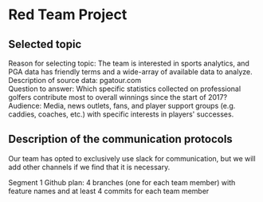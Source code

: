 # Red Team Project

## Selected topic
Reason for selecting topic:  The team is interested in sports analytics, and PGA data has friendly terms and a wide-array of available data to analyze.  
Description of source data:  pgatour.com  
Question to answer:  Which specific statistics collected on professional golfers contribute most to overall winnings since the start of 2017?  
Audience: Media, news outlets, fans, and player support groups (e.g. caddies, coaches, etc.) with specific interests in players' successes.  

## Description of the communication protocols
Our team has opted to exclusively use slack for communication, but we will add other channels if we find that it is necessary.  
  
Segment 1 Github plan: 4 branches (one for each team member) with feature names and at least 4 commits for each team member
